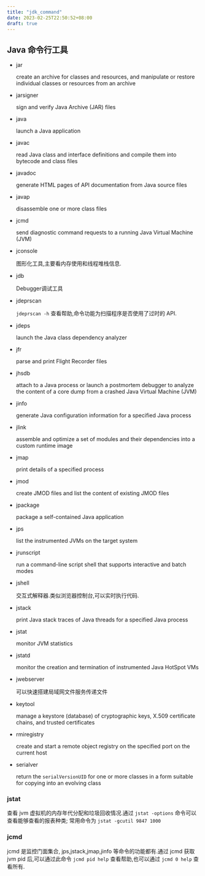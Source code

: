 ```yaml
---
title: "jdk_command"
date: 2023-02-25T22:50:52+08:00
draft: true
---
```


## Java 命令行工具
- jar 

    create an archive for classes and resources, and manipulate or restore individual classes or resources from an archive
- jarsigner

    sign and verify Java Archive (JAR) files
- java 
    
    launch a Java application
- javac 

    read Java class and interface definitions and compile them into bytecode and class files
- javadoc 

    generate HTML pages of API documentation from Java source files
- javap 

    disassemble one or more class files
- jcmd 

    send diagnostic command requests to a running Java Virtual Machine (JVM)
- jconsole 

    图形化工具,主要看内存使用和线程堆栈信息.
- jdb 

    Debugger调试工具
- jdeprscan 

    `jdeprscan -h` 查看帮助,命令功能为扫描程序是否使用了过时的 API.
- jdeps 

    launch the Java class dependency analyzer
- jfr 

    parse and print Flight Recorder files
- jhsdb 

    attach to a Java process or launch a postmortem debugger to analyze the content of a core dump from a crashed Java Virtual Machine (JVM)
- jinfo 

    generate Java configuration information for a specified Java process
- jlink 

    assemble and optimize a set of modules and their dependencies into a custom runtime image
- jmap 

    print details of a specified process
- jmod 

    create JMOD files and list the content of existing JMOD files
- jpackage 

    package a self-contained Java application
- jps 

    list the instrumented JVMs on the target system
- jrunscript 

    run a command-line script shell that supports interactive and batch modes
- jshell 

    交互式解释器.类似浏览器控制台,可以实时执行代码.
- jstack 

    print Java stack traces of Java threads for a specified Java process
- jstat 
    
    monitor JVM statistics
- jstatd 

    monitor the creation and termination of instrumented Java HotSpot VMs
- jwebserver 

    可以快速搭建局域网文件服务传递文件
- keytool 

    manage a keystore (database) of cryptographic keys, X.509 certificate chains, and trusted certificates
- rmiregistry 

    create and start a remote object registry on the specified port on the current host
- serialver 

    return the `serialVersionUID` for one or more classes in a form suitable for copying into an evolving class

### jstat
查看 jvm 虚拟机的内存年代分配和垃圾回收情况.通过 `jstat -options` 命令可以查看能够查看的报表种类;
常用命令为 `jstat -gcutil 9847 1000`
### jcmd
jcmd 是监控门面集合, jps,jstack,jmap,jinfo 等命令的功能都有.通过 jcmd 获取 jvm pid 后,可以通过此命令 `jcmd pid help` 查看帮助,也可以通过 `jcmd 0 help` 查看所有.

